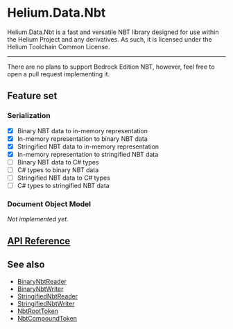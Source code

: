 # Helium.Data.Nbt

Helium.Data.Nbt is a fast and versatile NBT library designed for use within the Helium Project and any derivatives. As such, it is licensed under the Helium Toolchain Common License.

---

There are no plans to support Bedrock Edition NBT, however, feel free to open a pull request implementing it.

## Feature set

### Serialization

- [x] Binary NBT data to in-memory representation
- [x] In-memory representation to binary NBT data
- [x] Stringified NBT data to in-memory representation
- [x] In-memory representation to stringified NBT data
- [ ] Binary NBT data to C# types
- [ ] C# types to binary NBT data
- [ ] Stringified NBT data to C# types
- [ ] C# types to stringified NBT data

### Document Object Model

*Not implemented yet.*

## [API Reference](./reference.md)

## See also

- [BinaryNbtReader](./ref/binarynbtreader.md)
- [BinaryNbtWriter](./ref/binarynbtwriter.md)
- [StringifiedNbtReader](./ref/stringifiednbtreader.md)
- [StringifiedNbtWriter](./ref/stringifiednbtwriter.md)
- [NbtRootToken](./ref/nbtroottoken.md)
- [NbtCompoundToken](./ref/nbtcompoundtoken.md)